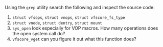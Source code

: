 Using the  `grep` utility search the following and inspect the source code:
1. `struct vfsops`, `struct vnops`, `struct vfscore_fs_type`
1. `struct vnode`, `struct dentry`,  `struct mount`
1. `sys_open` look especially for VOP macros.
   How many operations does the open system call do?
4. `vfscore_vget` can you figure it out what this function does?
